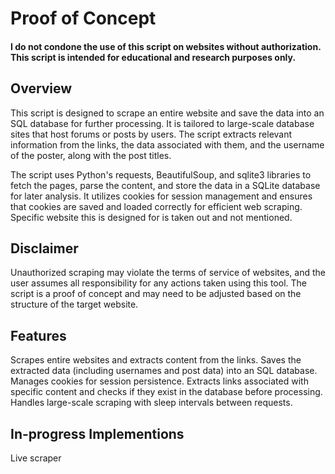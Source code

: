 # Proof of Concept
#### I do not condone the use of this script on websites without authorization. This script is intended for educational and research purposes only. 
## Overview
This script is designed to scrape an entire website and save the data into an SQL database for further processing. It is tailored to large-scale database sites that host forums or posts by users. The script extracts relevant information from the links, the data associated with them, and the username of the poster, along with the post titles.

The script uses Python's requests, BeautifulSoup, and sqlite3 libraries to fetch the pages, parse the content, and store the data in a SQLite database for later analysis. It utilizes cookies for session management and ensures that cookies are saved and loaded correctly for efficient web scraping. Specific website this is designed for is taken out and not mentioned.

## Disclaimer
Unauthorized scraping may violate the terms of service of websites, and the user assumes all responsibility for any actions taken using this tool. The script is a proof of concept and may need to be adjusted based on the structure of the target website.

## Features
Scrapes entire websites and extracts content from the links.
Saves the extracted data (including usernames and post data) into an SQL database.
Manages cookies for session persistence.
Extracts links associated with specific content and checks if they exist in the database before processing.
Handles large-scale scraping with sleep intervals between requests.
## In-progress Implementions
Live scraper

